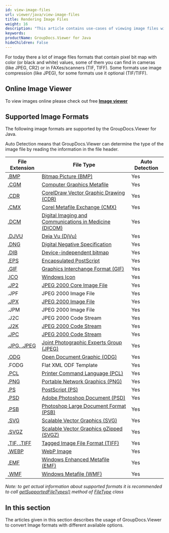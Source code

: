 ```yaml
---
id: view-image-files
url: viewer/java/view-image-files
title: Rendering Image Files
weight: 16
description: "This article contains use-cases of viewing image files with GroupDocs.Viewer within your Java applications."
keywords: 
productName: GroupDocs.Viewer for Java
hideChildren: False
---
```

For today there a lot of image files formats that contain pixel bit map with color (or black and white) values, some of them you can find in cameras (like JPEG, CR2) or in FAXes/scanners (TIF, TIFF). Some formats use image compression (like JPEG), for some formats use it optional (TIF/TIFF).

## Online Image Viewer

To view images online please check out free **[Image viewer](https://products.groupdocs.app/viewer/image)**

## Supported Image Formats

The following image formats are supported by the GroupDocs.Viewer for Java. 

Auto Detection means that GroupDocs.Viewer can determine the type of the image file by reading the information in the file header.

| File Extension | File Type | Auto Detection |
| --- | --- | --- |
| [.BMP](https://docs.fileformat.com/image/bmp) | [Bitmap Picture (BMP)](https://docs.fileformat.com/image/bmp) | Yes |
| [.CGM](https://docs.fileformat.com/page-description-language/cgm) | [Computer Graphics Metafile](https://docs.fileformat.com/page-description-language/cgm) | Yes |
| [.CDR](https://docs.fileformat.com/image/cdr) | [CorelDraw Vector Graphic Drawing (CDR)](https://docs.fileformat.com/image/cdr)[](https://docs.fileformat.com/image/cdr/) | Yes |
| [.CMX](https://docs.fileformat.com/image/cmx) | [Corel Metafile Exchange (CMX)](https://docs.fileformat.com/image/cmx)[](https://docs.fileformat.com/image/cmx/) | Yes |
| [.DCM](https://docs.fileformat.com/image/dcm) | [Digital Imaging and Communications in Medicine (DICOM)](https://docs.fileformat.com/image/dicom) | Yes |
| [.DJVU](https://docs.fileformat.com/image/djvu) | [Deja Vu (DjVu)](https://docs.fileformat.com/image/djvu) | Yes |
| [.DNG](https://docs.fileformat.com/image/dng) | [Digital Negative Specification](https://docs.fileformat.com/image/dng) | Yes |
| [.DIB](https://docs.fileformat.com/image/dib) | [Device-independent bitmap](https://docs.fileformat.com/image/dib) | Yes |
| [.EPS](https://docs.fileformat.com/page-description-language/eps) | [Encapsulated PostScript](https://docs.fileformat.com/page-description-language/eps) | Yes |
| [.GIF](https://docs.fileformat.com/image/gif) | [Graphics Interchange Format (GIF)](https://docs.fileformat.com/image/gif) | Yes |
| [.ICO](https://docs.fileformat.com/image/ico) | [Windows Icon](https://docs.fileformat.com/image/ico) | Yes |
| [.JP2](https://docs.fileformat.com/image/jp2) | [JPEG 2000 Core Image File](https://docs.fileformat.com/image/jp2) | Yes |
| .JPF | JPEG 2000 Image File | Yes |
| [.JPX](https://docs.fileformat.com/image/jp2) | [JPEG 2000 Image File](https://docs.fileformat.com/image/jp2) | Yes |
| .JPM | JPEG 2000 Image File | Yes |
| .J2C | JPEG 2000 Code Stream | Yes |
| [.J2K](https://docs.fileformat.com/image/jp2) | [JPEG 2000 Code Stream](https://docs.fileformat.com/image/jp2) | Yes |
| [.JPC](https://docs.fileformat.com/image/jp2) | [JPEG 2000 Code Stream](https://docs.fileformat.com/image/jp2) | Yes |
| [.JPG, .JPEG](https://docs.fileformat.com/image/jpeg) | [Joint Photographic Experts Group (JPEG)](https://docs.fileformat.com/image/jpeg) | Yes |
| [.ODG](https://docs.fileformat.com/image/odg) | [Open Document Graphic (ODG)](https://docs.fileformat.com/image/odg) | Yes |
| .FODG | Flat XML ODF Template | Yes |
| [.PCL](https://docs.fileformat.com/page-description-language/pcl) | [Printer Command Language (PCL)](https://docs.fileformat.com/page-description-language/pcl) | Yes |
| [.PNG](https://docs.fileformat.com/image/png) | [Portable Network Graphics (PNG)](https://docs.fileformat.com/image/png) | Yes |
| [.PS](https://docs.fileformat.com/page-description-language/ps) | [PostScript (PS)](https://docs.fileformat.com/page-description-language/ps) | Yes |
| [.PSD](https://docs.fileformat.com/image/psd) | [Adobe Photoshop Document (PSD)](https://docs.fileformat.com/image/psd) | Yes |
| [.PSB](https://docs.fileformat.com/image/psb) | [Photoshop Large Document Format (PSB)](https://docs.fileformat.com/image/psb) | Yes |
| [.SVG](https://docs.fileformat.com/page-description-language/svg) | [Scalable Vector Graphics (SVG)](https://docs.fileformat.com/page-description-language/svg) | Yes |
| [.SVGZ](https://fileinfo.com/extension/svgz) | [Scalable Vector Graphics gZipped (SVGZ)](https://fileinfo.com/extension/svgz) | Yes |
| [.TIF, .TIFF](https://docs.fileformat.com/image/tiff) | [Tagged Image File Format (TIFF)](https://docs.fileformat.com/image/tiff) | Yes |
| [.WEBP](https://docs.fileformat.com/image/webp) | [WebP Image](https://docs.fileformat.com/image/webp) | Yes |
| [.EMF](https://docs.fileformat.com/image/emf) | [Windows Enhanced Metafile (EMF)](https://docs.fileformat.com/image/emf)  | Yes |
| [.WMF](https://docs.fileformat.com/image/wmf) | [Windows Metafile (WMF)](https://docs.fileformat.com/image/wmf) | Yes |

*Note:* _to get actual information about supported formats it is recommended to call [getSupportedFileTypes()](https://apireference.groupdocs.com/viewer/java/com.groupdocs.viewer/FileType#getSupportedFileTypes()) method of [FileType](https://apireference.groupdocs.com/viewer/java/com.groupdocs.viewer/FileType) class_

## In this section

The articles given in this section describes the usage of GroupDocs.Viewer to convert Image formats with different available options.
